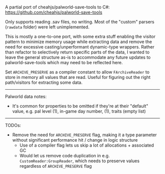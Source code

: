 ﻿A partial port of cheahjs/palworld-save-tools to C#:
https://github.com/cheahjs/palworld-save-tools

Only supports reading .sav files, no writing. Most of the "custom" parsers (`rawdata` folder) were left unimplemented.

This is mostly a one-to-one port, with some extra stuff enabling the visitor pattern to minimize memory usage while extracting data and remove the need for excessive casting/unperformant dynamic-type wrappers. Rather than refactor to selectively return specific parts of the data, I wanted to leave the general structure as-is to accommodate any future updates to palworld-save-tools which may need to be reflected here.

Set `ARCHIVE_PRESERVE` as a compiler constant to allow `FArchiveReader` to store in memory all values that are read. Useful for figuring out the right path/visitors for extracting some data.

---

Palworld data notes:

- It's common for properties to be omitted if they're at their "default" value, e.g. pal level (1), in-game day number, (1), traits (empty list)

---

TODOs:

- Remove the need for `ARCHIVE_PRESERVE` flag, making it a type parameter without significant performance hit / change in logic structure
  - Use of a compiler flag lets us skip a lot of allocations + associated GC
  - Would let us remove code duplication in e.g. `CustomReader:GroupReader`, which needs to preserve values regardless of `ARCHIVE_PRESERVE` flag